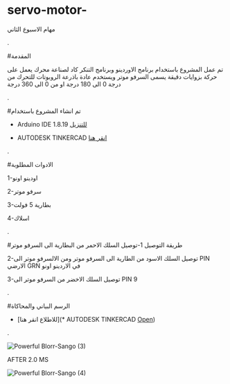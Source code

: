 # servo-motor-

مهام الاسبوع الثاني



.


#المقدمة

تم عمل المشروع باستخدام برنامج الاوردينو وبرنامج التنكر كاد لصناعة محرك يعمل على حركة بزوايات دقيقة يسمى السرفو موتر ويستخدم عادة باذرعة الروبوتات للتحرك من درجة 0 الى 180 درجة او من 0 الى 360 درجة


.












#تم انشاء المشروع باستخدام


* Arduino IDE 1.8.19 [للتنزيل](https://www.arduino.cc/en/software)



* AUTODESK TINKERCAD [انقر هنا](https://www.tinkercad.com/)



.





#الادوات المطلوبة

1-اودينو اونو

2-سرفو موتر

3-بطارية 5 فولت

4-اسلاك









.




#طريقة التوصيل
1-توصيل السلك الاحمر من البطارية الى السرفو موتر 

2-توصيل السلك الاسود من الطارية الى السرفو موتر ومن الالسرفو موتر الى PIN الارضي GRN في الاردينو اونو

3-توصيل السلك الاخضر من السرفو موتر الى PIN 9





.






#الرسم البياني والمحاكاة

*  [للاطلاع انقر هنا](* AUTODESK TINKERCAD [Open](https://www.tinkercad.com/))





.



![Powerful Blorr-Sango (3)](https://user-images.githubusercontent.com/109243989/179120601-ea58e642-6070-4107-af1e-417b5e145e55.png)




AFTER 2.0 MS




![Powerful Blorr-Sango (4)](https://user-images.githubusercontent.com/109243989/179120731-16ad697c-a20f-4f6a-8fe0-e2bd42842e7e.png)




